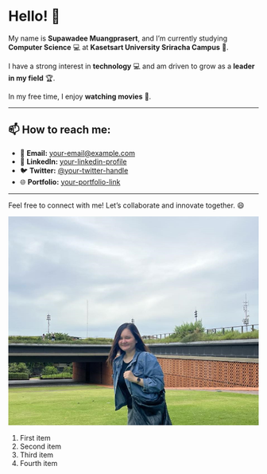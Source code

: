 # Hello! 👋

My name is **Supawadee Muangprasert**, and I’m currently studying **Computer Science** 💻 at **Kasetsart University Sriracha Campus** 🏫.

I have a strong interest in **technology** 💻 and am driven to grow as a **leader in my field** 🏆.

In my free time, I enjoy **watching movies** 🎥.

---

## 📫 How to reach me:
- 📧 **Email:** [your-email@example.com](mailto:your-email@example.com)
- 💼 **LinkedIn:** [your-linkedin-profile](https://linkedin.com/in/your-profile)
- 🐦 **Twitter:** [@your-twitter-handle](https://twitter.com/your-handle)
- 🌐 **Portfolio:** [your-portfolio-link](https://your-portfolio.com)

---

Feel free to connect with me! Let’s collaborate and innovate together. 😄


![alt text](Me.jpg)
1. First item
1. Second item
1. Third item
1. Fourth item

